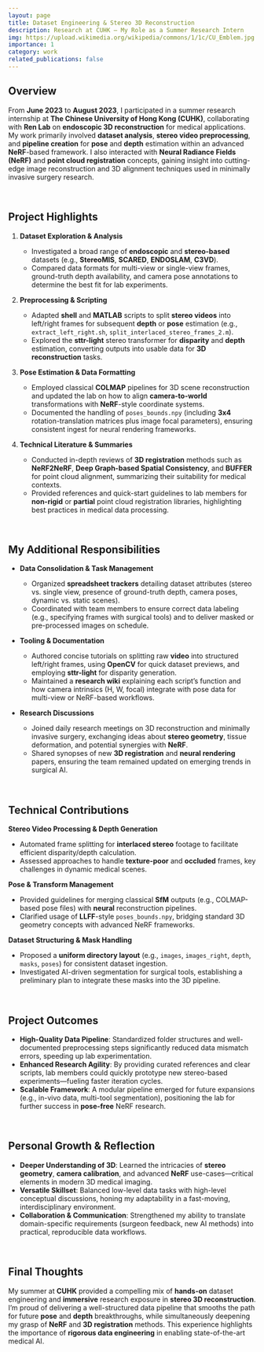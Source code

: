 ```yaml
---
layout: page
title: Dataset Engineering & Stereo 3D Reconstruction
description: Research at CUHK – My Role as a Summer Research Intern
img: https://upload.wikimedia.org/wikipedia/commons/1/1c/CU_Emblem.jpg
importance: 1
category: work
related_publications: false
---
```


## Overview

From **June 2023** to **August 2023**, I participated in a summer research internship at **The Chinese University of Hong Kong (CUHK)**, collaborating with **Ren Lab** on **endoscopic 3D reconstruction** for medical applications. My work primarily involved **dataset analysis**, **stereo video preprocessing**, and **pipeline creation** for **pose** and **depth** estimation within an advanced **NeRF**-based framework. I also interacted with **Neural Radiance Fields (NeRF)** and **point cloud registration** concepts, gaining insight into cutting-edge image reconstruction and 3D alignment techniques used in minimally invasive surgery research.

<br>

## Project Highlights

1. **Dataset Exploration & Analysis**

   - Investigated a broad range of **endoscopic** and **stereo-based** datasets (e.g., **StereoMIS**, **SCARED**, **ENDOSLAM**, **C3VD**).
   - Compared data formats for multi-view or single-view frames, ground-truth depth availability, and camera pose annotations to determine the best fit for lab experiments.

2. **Preprocessing & Scripting**

   - Adapted **shell** and **MATLAB** scripts to split **stereo videos** into left/right frames for subsequent **depth** or **pose** estimation (e.g., `extract_left_right.sh`, `split_interlaced_stereo_frames_2.m`).
   - Explored the **sttr-light** stereo transformer for **disparity** and **depth** estimation, converting outputs into usable data for **3D reconstruction** tasks.

3. **Pose Estimation & Data Formatting**

   - Employed classical **COLMAP** pipelines for 3D scene reconstruction and updated the lab on how to align **camera-to-world** transformations with **NeRF**-style coordinate systems.
   - Documented the handling of `poses_bounds.npy` (including **3x4** rotation-translation matrices plus image focal parameters), ensuring consistent ingest for neural rendering frameworks.

4. **Technical Literature & Summaries**
   - Conducted in-depth reviews of **3D registration** methods such as **NeRF2NeRF**, **Deep Graph-based Spatial Consistency**, and **BUFFER** for point cloud alignment, summarizing their suitability for medical contexts.
   - Provided references and quick-start guidelines to lab members for **non-rigid** or **partial** point cloud registration libraries, highlighting best practices in medical data processing.

<br>

## My Additional Responsibilities

- **Data Consolidation & Task Management**

  - Organized **spreadsheet trackers** detailing dataset attributes (stereo vs. single view, presence of ground-truth depth, camera poses, dynamic vs. static scenes).
  - Coordinated with team members to ensure correct data labeling (e.g., specifying frames with surgical tools) and to deliver masked or pre-processed images on schedule.

- **Tooling & Documentation**

  - Authored concise tutorials on splitting raw **video** into structured left/right frames, using **OpenCV** for quick dataset previews, and employing **sttr-light** for disparity generation.
  - Maintained a **research wiki** explaining each script’s function and how camera intrinsics (H, W, focal) integrate with pose data for multi-view or NeRF-based workflows.

- **Research Discussions**
  - Joined daily research meetings on 3D reconstruction and minimally invasive surgery, exchanging ideas about **stereo geometry**, tissue deformation, and potential synergies with **NeRF**.
  - Shared synopses of new **3D registration** and **neural rendering** papers, ensuring the team remained updated on emerging trends in surgical AI.

<br>

## Technical Contributions

**Stereo Video Processing & Depth Generation**

- Automated frame splitting for **interlaced stereo** footage to facilitate efficient disparity/depth calculation.
- Assessed approaches to handle **texture-poor** and **occluded** frames, key challenges in dynamic medical scenes.

**Pose & Transform Management**

- Provided guidelines for merging classical **SfM** outputs (e.g., COLMAP-based pose files) with **neural** reconstruction pipelines.
- Clarified usage of **LLFF**-style `poses_bounds.npy`, bridging standard 3D geometry concepts with advanced NeRF frameworks.

**Dataset Structuring & Mask Handling**

- Proposed a **uniform directory layout** (e.g., `images`, `images_right`, `depth`, `masks`, `poses`) for consistent dataset ingestion.
- Investigated AI-driven segmentation for surgical tools, establishing a preliminary plan to integrate these masks into the 3D pipeline.

<br>

## Project Outcomes

- **High-Quality Data Pipeline**: Standardized folder structures and well-documented preprocessing steps significantly reduced data mismatch errors, speeding up lab experimentation.
- **Enhanced Research Agility**: By providing curated references and clear scripts, lab members could quickly prototype new stereo-based experiments—fueling faster iteration cycles.
- **Scalable Framework**: A modular pipeline emerged for future expansions (e.g., in-vivo data, multi-tool segmentation), positioning the lab for further success in **pose-free** NeRF research.

<br>

## Personal Growth & Reflection

- **Deeper Understanding of 3D**: Learned the intricacies of **stereo geometry**, **camera calibration**, and advanced **NeRF** use-cases—critical elements in modern 3D medical imaging.
- **Versatile Skillset**: Balanced low-level data tasks with high-level conceptual discussions, honing my adaptability in a fast-moving, interdisciplinary environment.
- **Collaboration & Communication**: Strengthened my ability to translate domain-specific requirements (surgeon feedback, new AI methods) into practical, reproducible data workflows.

<br>

## Final Thoughts

My summer at **CUHK** provided a compelling mix of **hands-on** dataset engineering and **immersive** research exposure in **stereo 3D reconstruction**. I’m proud of delivering a well-structured data pipeline that smooths the path for future **pose** and **depth** breakthroughs, while simultaneously deepening my grasp of **NeRF** and **3D registration** methods. This experience highlights the importance of **rigorous data engineering** in enabling state-of-the-art medical AI.
